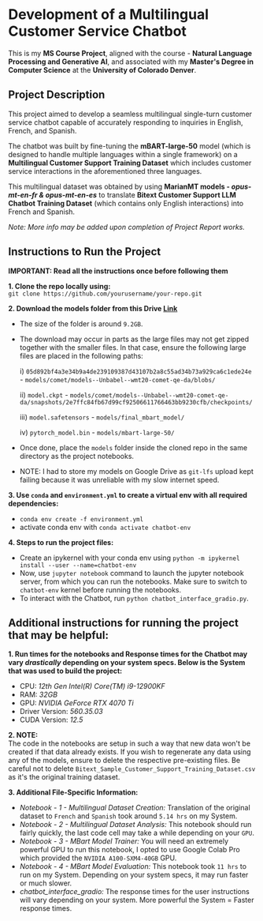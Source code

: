 # Development of a Multilingual Customer Service Chatbot

This is my **MS Course Project**, aligned with the course - **Natural Language Processing and Generative AI**, and associated with my **Master's Degree in Computer Science** at the **University of Colorado Denver**. 

## Project Description

This project aimed to develop a seamless multilingual single-turn customer service chatbot capable of accurately responding to
inquiries in English, French, and Spanish. 

The chatbot was built by fine-tuning the **mBART-large-50** model (which is designed to handle multiple languages within a single framework) on a **Multilingual Customer Support Training Dataset** which includes customer service interactions in the aforementioned three languages. 

This multilingual dataset was obtained by using **MarianMT models - *opus-mt-en-fr & opus-mt-en-es*** to translate **Bitext Customer Support LLM Chatbot Training Dataset** (which contains only English interactions) into French and Spanish. 

*Note: More info may be added upon completion of Project Report works.*

## Instructions to Run the Project

**IMPORTANT: Read all the instructions once before following them**

**1. Clone the repo locally using:** <br>
`git clone https://github.com/yourusername/your-repo.git`

**2. Download the models folder from this Drive [Link](https://drive.google.com/drive/folders/1Or6SQIoqOEhYCPT2Jrtaha3_OsyKc9xp?usp=sharing)**
- The size of the folder is around `9.2GB`.  
- The download may occur in parts as the large files may not get zipped together with the smaller files. In that case, ensure the following large files are placed in the following paths:

    i) `05d892bf4a3e34b9a4de239109387d43107b2a8c55ad34b73a929ca6c1ede24e` - `models/comet/models--Unbabel--wmt20-comet-qe-da/blobs/`
    
    ii) `model.ckpt` - `models/comet/models--Unbabel--wmt20-comet-qe-da/snapshots/2e7ffc84fb67d99cf92506611766463bb9230cfb/checkpoints/`

    iii) `model.safetensors` - `models/final_mbart_model/`

    iv) `pytorch_model.bin` - `models/mbart-large-50/`

- Once done, place the `models` folder inside the cloned repo in the same directory as the project notebooks.
- NOTE: I had to store my models on Google Drive as `git-lfs` upload kept failing because it was unreliable with my slow internet speed.

**3. Use `conda` and `environment.yml` to create a virtual env with all required dependencies:**

- `conda env create -f environment.yml`
- activate conda env with `conda activate chatbot-env`

**4. Steps to run the project files:**

- Create an ipykernel with your conda env using `python -m ipykernel install --user --name=chatbot-env`
- Now, use `jupyter notebook` command to launch the jupyter notebook server, from which you can run the notebooks. Make sure to switch to `chatbot-env` kernel before running the notebooks.
- To interact with the Chatbot, run `python chatbot_interface_gradio.py`.

## Additional instructions for running the project that may be helpful:

**1. Run times for the notebooks and Response times for the Chatbot may vary *drastically* depending on your system specs. Below is the System that was used to build the project:**
- CPU: *12th Gen Intel(R) Core(TM) i9-12900KF*
- RAM: *32GB* 
- GPU: *NVIDIA GeForce RTX 4070 Ti*
- Driver Version: *560.35.03*  
- CUDA Version: *12.5* 

**2. NOTE:** <br>
The code in the notebooks are setup in such a way that new data won't be created if that data already exists. If you wish to regenerate any data using any of the models, ensure to delete the respective pre-existing files. Be careful not to delete `Bitext_Sample_Customer_Support_Training_Dataset.csv` as it's the original training dataset.

**3. Additional File-Specific Information:**
- *Notebook - 1 - Multilingual Dataset Creation:* Translation of the original dataset to `French` and `Spanish` took around `5.14 hrs` on my System.
- *Notebook - 2 - Multilingual Dataset Analysis:* This notebook should run fairly quickly, the last code cell may take a while depending on your `GPU`.
- *Notebook - 3 - MBart Model Trainer:* You will need an extremely powerful GPU to run this notebook, I opted to use Google Colab Pro which provided the `NVIDIA A100-SXM4-40GB` GPU.
- *Notebook - 4 - MBart Model Evaluation:* This notebook took `11 hrs` to run on my System. Depending on your system specs, it may run faster or much slower.
- *chatbot_interface_gradio:* The response times for the user instructions will vary depending on your system. More powerful the System = Faster response times.
